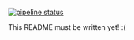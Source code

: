 [![pipeline status](https://gitlab.cern.ch/rest-for-physics/restg4/badges/master/pipeline.svg)](https://gitlab.cern.ch/rest-for-physics/restg4/-/commits/master)

This README must be written yet! :(

